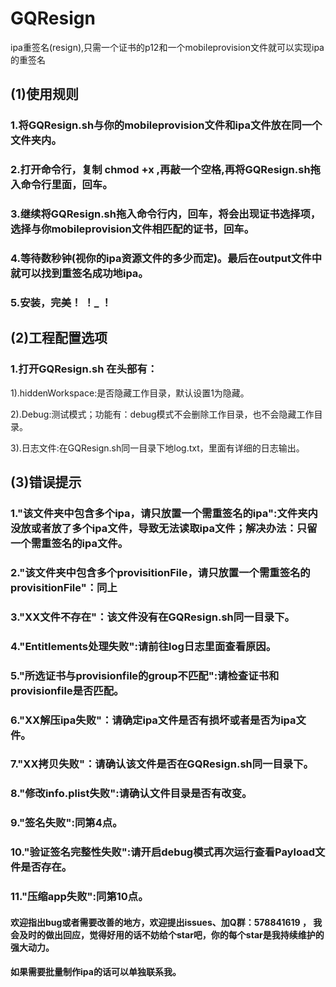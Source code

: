 # GQResign
ipa重签名(resign),只需一个证书的p12和一个mobileprovision文件就可以实现ipa的重签名

## (1)使用规则

### 1.将GQResign.sh与你的mobileprovision文件和ipa文件放在同一个文件夹内。

### 2.打开命令行，复制 chmod +x ,再敲一个空格,再将GQResign.sh拖入命令行里面，回车。

### 3.继续将GQResign.sh拖入命令行内，回车，将会出现证书选择项，选择与你mobileprovision文件相匹配的证书，回车。

### 4.等待数秒钟(视你的ipa资源文件的多少而定)。最后在output文件中就可以找到重签名成功地ipa。

### 5.安装，完美！  ！_ ！

## (2)工程配置选项

### 1.打开GQResign.sh 在头部有：

1).hiddenWorkspace:是否隐藏工作目录，默认设置1为隐藏。

2).Debug:测试模式；功能有：debug模式不会删除工作目录，也不会隐藏工作目录。

3).日志文件:在GQResign.sh同一目录下地log.txt，里面有详细的日志输出。

## (3)错误提示
### 1."该文件夹中包含多个ipa，请只放置一个需重签名的ipa":文件夹内没放或者放了多个ipa文件，导致无法读取ipa文件；解决办法：只留一个需重签名的ipa文件。

### 2."该文件夹中包含多个provisitionFile，请只放置一个需重签名的provisitionFile"：同上

### 3."XX文件不存在"：该文件没有在GQResign.sh同一目录下。

### 4."Entitlements处理失败":请前往log日志里面查看原因。

### 5."所选证书与provisionfile的group不匹配":请检查证书和provisionfile是否匹配。

### 6."XX解压ipa失败"：请确定ipa文件是否有损坏或者是否为ipa文件。

### 7."XX拷贝失败"：请确认该文件是否在GQResign.sh同一目录下。

### 8."修改info.plist失败":请确认文件目录是否有改变。

### 9."签名失败":同第4点。

### 10."验证签名完整性失败":请开启debug模式再次运行查看Payload文件是否存在。

### 11."压缩app失败":同第10点。

#### 欢迎指出bug或者需要改善的地方，欢迎提出issues、加Q群：578841619 ， 我会及时的做出回应，觉得好用的话不妨给个star吧，你的每个star是我持续维护的强大动力。
#### 如果需要批量制作ipa的话可以单独联系我。
